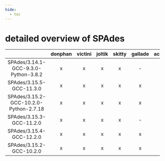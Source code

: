 ```yaml
---
hide:
  - toc
---
```


detailed overview of SPAdes
===========================

| |donphan|victini|joltik|skitty|gallade|accelgor|swalot|doduo|
| :---: | :---: | :---: | :---: | :---: | :---: | :---: | :---: | :---: |
|SPAdes/3.14.1-GCC-9.3.0-Python-3.8.2|x|x|x|x|-|-|x|x|
|SPAdes/3.15.5-GCC-11.3.0|x|x|x|x|x|x|x|x|
|SPAdes/3.15.2-GCC-10.2.0-Python-2.7.18|x|x|x|x|x|-|x|x|
|SPAdes/3.15.3-GCC-11.2.0|x|x|x|x|-|x|x|x|
|SPAdes/3.15.4-GCC-12.2.0|x|x|x|x|x|x|x|x|
|SPAdes/3.15.2-GCC-10.2.0|x|x|x|x|x|-|x|x|
